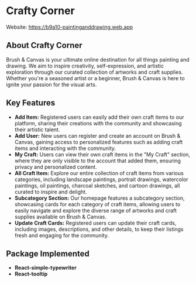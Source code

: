 # Crafty Corner

Website: https://b9a10-paintinganddrawing.web.app

## About Crafty Corner

Brush & Canvas is your ultimate online destination for all things painting and drawing. We aim to inspire creativity, self-expression, and artistic exploration through our curated collection of artworks and craft supplies. Whether you're a seasoned artist or a beginner, Brush & Canvas is here to ignite your passion for the visual arts.

## Key Features

- **Add Item:** Registered users can easily add their own craft items to our platform, sharing their creations with the community and showcasing their artistic talent.
- **Add User:** New users can register and create an account on Brush & Canvas, gaining access to personalized features such as adding craft items and interacting with the community.
- **My Craft:** Users can view their own craft items in the "My Craft" section, where they are only visible to the account that added them, ensuring privacy and personalized content.
- **All Craft Item:** Explore our entire collection of craft items from various categories, including landscape paintings, portrait drawings, watercolor paintings, oil paintings, charcoal sketches, and cartoon drawings, all curated to inspire and delight.
- **Subcategory Section:** Our homepage features a subcategory section, showcasing cards for each category of craft items, allowing users to easily navigate and explore the diverse range of artworks and craft supplies available on Brush & Canvas.
- **Update Craft Cards:** Registered users can update their craft cards, including images, descriptions, and other details, to keep their listings fresh and engaging for the community.

## Package Implemented
- **React-simple-typewriter**
- **React-tooltip**